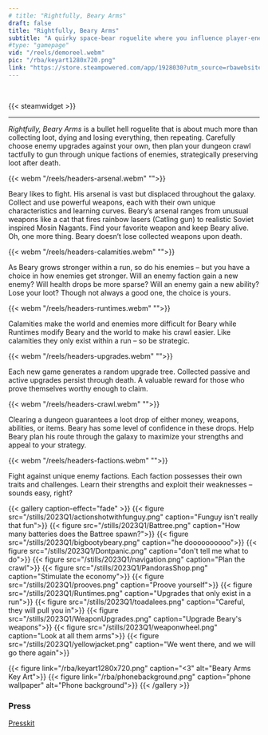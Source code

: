 ```yaml
---
# title: "Rightfully, Beary Arms"
draft: false
title: "Rightfully, Beary Arms"
subtitle: "A quirky space-bear roguelite where you influence player-enemy upgrades, loot weapons, and influence what persists after death."
#type: "gamepage"
vid: "/reels/demoreel.webm"
pic: "/rba/keyart1280x720.png"
link: "https://store.steampowered.com/app/1928030?utm_source=rbawebsite"
---
```



<!-- {{< youtube id="FjANEujgFDA" title="PAX East 2022 Trailer" >}} -->
<!-- ![Rightfully, Beary Arms](/rba/logo4.png) -->


<br />

{{< steamwidget >}}


---

_Rightfully, Beary Arms_ is a bullet hell roguelite that is about much more than collecting loot, dying and losing everything, then repeating. Carefully choose enemy upgrades against your own, then plan your dungeon crawl tactfully to gun through unique factions of enemies, strategically preserving loot after death.


{{< webm "/reels/headers-arsenal.webm" "">}}

Beary likes to fight. His arsenal is vast but displaced throughout the galaxy. Collect and use powerful weapons, each with their own unique characteristics and learning curves. Beary’s arsenal ranges from unusual weapons like a cat that fires rainbow lasers (Catling gun) to realistic Soviet inspired Mosin Nagants. Find your favorite weapon and keep Beary alive. Oh, one more thing. Beary doesn’t lose collected weapons upon death.


{{< webm "/reels/headers-calamities.webm" "">}}

As Beary grows stronger within a run, so do his enemies – but you have a choice in how enemies get stronger. Will an enemy faction gain a new enemy? Will health drops be more sparse? Will an enemy gain a new ability? Lose your loot? Though not always a good one, the choice is yours.

{{< webm "/reels/headers-runtimes.webm" "">}}

Calamities make the world and enemies more difficult for Beary while Runtimes modify Beary and the world to make his crawl easier. Like calamities they only exist within a run – so be strategic.

{{< webm "/reels/headers-upgrades.webm" "">}}

Each new game generates a random upgrade tree. Collected passive and active upgrades persist through death. A valuable reward for those who prove themselves worthy enough to claim.

{{< webm "/reels/headers-crawl.webm" "">}}

Clearing a dungeon guarantees a loot drop of either money, weapons, abilities, or items. Beary has some level of confidence in these drops. Help Beary plan his route through the galaxy to maximize your strengths and appeal to your strategy.

{{< webm "/reels/headers-factions.webm" "">}}

Fight against unique enemy factions. Each faction possesses their own traits and challenges. Learn their strengths and exploit their weaknesses – sounds easy, right?

{{< gallery caption-effect="fade" >}}
  {{< figure src="/stills/2023Q1/actionshotwithfunguy.png" caption="Funguy isn't really that fun">}}
  {{< figure src="/stills/2023Q1/Battree.png" caption="How many batteries does the Battree spawn?">}}
  {{< figure src="/stills/2023Q1/bigbootybeary.png" caption="he doooooooooo">}}
  {{< figure src="/stills/2023Q1/Dontpanic.png" caption="don't tell me what to do">}}
  {{< figure src="/stills/2023Q1/navigation.png" caption="Plan the crawl">}}
  {{< figure src="/stills/2023Q1/PandorasShop.png" caption="Stimulate the economy">}}
  {{< figure src="/stills/2023Q1/prooves.png" caption="Proove yourself">}}
  {{< figure src="/stills/2023Q1/Runtimes.png" caption="Upgrades that only exist in a run">}}
  {{< figure src="/stills/2023Q1/toadalees.png" caption="Careful, they will pull you in">}}
  {{< figure src="/stills/2023Q1/WeaponUpgrades.png" caption="Upgrade Beary's weapons">}}
  {{< figure src="/stills/2023Q1/weaponwheel.png" caption="Look at all them arms">}}
  {{< figure src="/stills/2023Q1/yellowjacket.png" caption="We went there, and we will go there again">}}


  {{< figure link="/rba/keyart1280x720.png" caption="<3" alt="Beary Arms Key Art">}}
  {{< figure link="/rba/phonebackground.png" caption="phone wallpaper" alt="Phone background">}}
{{< /gallery >}}


### Press

[Presskit](https://press.rbagame.com)